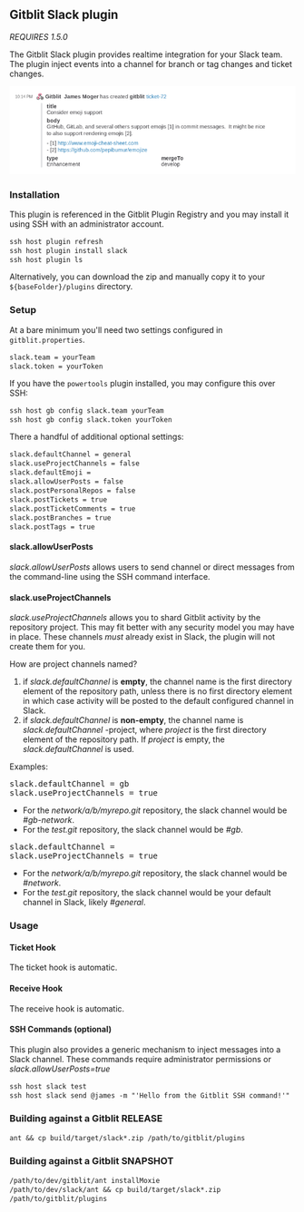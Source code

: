 ## Gitblit Slack plugin

*REQUIRES 1.5.0*

The Gitblit Slack plugin provides realtime integration for your Slack team.  The plugin inject events into a channel for branch or tag changes and ticket changes.

![example](example.png "Example integration")

### Installation

This plugin is referenced in the Gitblit Plugin Registry and you may install it using SSH with an administrator account.

    ssh host plugin refresh
    ssh host plugin install slack
    ssh host plugin ls

Alternatively, you can download the zip and manually copy it to your `${baseFolder}/plugins` directory.

### Setup

At a bare minimum you'll need two settings configured in `gitblit.properties`.

    slack.team = yourTeam
    slack.token = yourToken

If you have the `powertools` plugin installed, you may configure this over SSH:

    ssh host gb config slack.team yourTeam
    ssh host gb config slack.token yourToken

There a handful of additional optional settings:

    slack.defaultChannel = general
    slack.useProjectChannels = false
    slack.defaultEmoji = 
    slack.allowUserPosts = false
    slack.postPersonalRepos = false
    slack.postTickets = true
    slack.postTicketComments = true
    slack.postBranches = true
    slack.postTags = true

#### slack.allowUserPosts

*slack.allowUserPosts* allows users to send channel or direct messages from the command-line using the SSH command interface.

#### slack.useProjectChannels

*slack.useProjectChannels* allows you to shard Gitblit activity by the repository project.  This may fit better with any security model you may have in place.  These channels *must* already exist in Slack, the plugin will not create them for you.

How are project channels named?

1. if *slack.defaultChannel* is **empty**, the channel name is the first directory element of the repository path, unless there is no first directory element in which case activity will be posted to the default configured channel in Slack.
2. if *slack.defaultChannel* is **non-empty**, the channel name is *slack.defaultChannel* -project, where *project* is the first directory element of the repository path.  If *project* is empty, the *slack.defaultChannel* is used.

Examples:

<pre>
slack.defaultChannel = gb
slack.useProjectChannels = true
</pre>

- For the *network/a/b/myrepo.git* repository, the slack channel would be *#gb-network*.
- For the *test.git* repository, the slack channel would be *#gb*.

<pre>
slack.defaultChannel = 
slack.useProjectChannels = true
</pre>

- For the *network/a/b/myrepo.git* repository, the slack channel would be *#network*.
- For the *test.git* repository, the slack channel would be your default channel in Slack, likely *#general*.


### Usage

#### Ticket Hook

The ticket hook is automatic.

#### Receive Hook

The receive hook is automatic.

#### SSH Commands (optional)

This plugin also provides a generic mechanism to inject messages into a Slack channel.  These commands require administrator permissions or *slack.allowUserPosts=true*

    ssh host slack test
    ssh host slack send @james -m "'Hello from the Gitblit SSH command!'"

### Building against a Gitblit RELEASE

    ant && cp build/target/slack*.zip /path/to/gitblit/plugins

### Building against a Gitblit SNAPSHOT

    /path/to/dev/gitblit/ant installMoxie
    /path/to/dev/slack/ant && cp build/target/slack*.zip /path/to/gitblit/plugins

